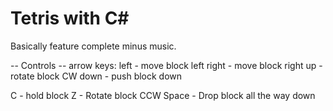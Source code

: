 # Tetris with C#

Basically feature complete minus music. 

-- Controls --
arrow keys:
left - move block left
right - move block right
up - rotate block CW
down - push block down

C - hold block
Z - Rotate block CCW
Space - Drop block all the way down


